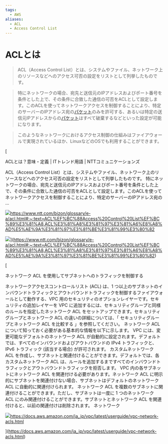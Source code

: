 ```yaml
---
tags:
  - AWS
aliases:
  - ACL
  - Access Control List
---
```

# ACLとは

> ACL（Access Control List）とは、システムやファイル、ネットワーク上のリソースなどへのアクセス可否の設定をリストとして列挙したものです。

> 特にネットワークの場合、宛先と送信元のIPアドレスおよびポート番号を条件とした上で、その条件に合致した通信の可否をACLとして設定します。このACLを使ってネットワークアクセスを制御することにより、特定のサーバーのIPアドレス宛の[パケット](https://www.ntt.com/bizon/glossary/j-h/packet.html)のみを許可する、あるいは特定の送信元IPアドレスからの[パケット](https://www.ntt.com/bizon/glossary/j-h/packet.html)はすべて破棄するなどといった設定が可能になります。

> このようなネットワークにおけるアクセス制御の仕組みはファイアウォールで実現されているほか、LinuxなどのOSでも利用することができます。

[

ACLとは？意味・定義 | ITトレンド用語 | NTTコミュニケーションズ

ACL（Access Control List）とは、システムやファイル、ネットワーク上のリソースなどへのアクセス可否の設定をリストとして列挙したものです。 特にネットワークの場合、宛先と送信元のIPアドレスおよびポート番号を条件とした上で、その条件に合致した通信の可否をACLとして設定します。このACLを使ってネットワークアクセスを制御することにより、特定のサーバーのIPアドレス宛の ...

![](https://www.ntt.com/favicon.ico)https://www.ntt.com/bizon/glossary/e-a/acl.html#:~:text=ACL%EF%BC%88Access%20Control%20List%EF%BC%89%E3%81%A8,ACL%E3%81%A8%E3%81%97%E3%81%A6%E8%A8%AD%E5%AE%9A%E3%81%97%E3%81%BE%E3%81%99%E3%80%82

![](https://www.ntt.com/content/dam/nttcom/hq/jp/bizon/images/common/banner18.jpg)](https://www.ntt.com/bizon/glossary/e-a/acl.html#:~:text=ACL%EF%BC%88Access%20Control%20List%EF%BC%89%E3%81%A8,ACL%E3%81%A8%E3%81%97%E3%81%A6%E8%A8%AD%E5%AE%9A%E3%81%97%E3%81%BE%E3%81%99%E3%80%82)

  

  

[

ネットワーク ACL を使用してサブネットへのトラフィックを制御する

ネットワークアクセスコントロールリスト (ACL) は、1 つ以上のサブネットのインバウンドトラフィックとアウトバウンドトラフィックを制御するファイアウォールとして動作する、VPC 用のセキュリティのオプションレイヤーです。セキュリティの追加レイヤーを VPC に追加するには、セキュリティグループと同様のルールを指定したネットワーク ACL をセットアップできます。セキュリティグループとネットワーク ACL の違いの詳細については、「 セキュリティグループとネットワーク ACL を比較する 」を参照してください。 ネットワーク ACL について知っておく必要がある基本的な情報を以下に示します。 VPC には、変更可能なデフォルトのネットワーク ACL が自動的に設定されます。デフォルトでは、すべてのインバウンドおよびアウトバウンドの IPv4 トラフィックと、IPv6 トラフィック (該当する場合) が許可されます。 カスタムネットワーク ACL を作成し、サブネットと関連付けることができます。デフォルトでは、各カスタムネットワーク ACL は、ルールを追加するまですべてのインバウンドトラフィックとアウトバウンドトラフィックを拒否します。 VPC 内の各サブネットにネットワーク ACL を関連付ける必要があります。ネットワーク ACL に明示的にサブネットを関連付けない場合、サブネットはデフォルトのネットワーク ACL に自動的に関連付けられます。 ネットワーク ACL を複数のサブネットに関連付けることができます。ただし、サブネットは一度に 1 つのネットワーク ACL にのみ関連付けることができます。サブネットとネットワーク ACL を関連付けると、以前の関連付けは削除されます。 ネットワーク

![](https://docs.aws.amazon.com/assets/images/favicon.ico)https://docs.aws.amazon.com/ja_jp/vpc/latest/userguide/vpc-network-acls.html



](https://docs.aws.amazon.com/ja_jp/vpc/latest/userguide/vpc-network-acls.html)